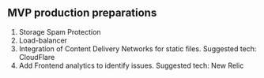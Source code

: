 ## MVP production preparations

1. Storage Spam Protection
2. Load-balancer
3. Integration of Content Delivery Networks for static files. Suggested tech: CloudFlare
4. Add Frontend analytics to identify issues. Suggested tech: New Relic
